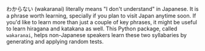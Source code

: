 わからない (wakaranai) literally means "I don't understand" in Japanese.
It is a phrase worth learning, specially if you plan to visit Japan anytime soon.
If you'd like to learn more than just a couple of key phrases,
it might be useful to learn hiragana and katakana as well.
This Python package, called `wakaranai`, helps non-Japanese speakers
learn these two syllabaries by generating and applying random tests.
